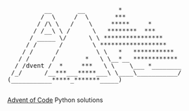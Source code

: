 <pre>

          __       __         *
         /  \     /  \       ***
        / /\ \   /    \     *****     *
       / /__\ \ /      \   ********  ***
      / _____ \/      \ \ ****************
     / /      /        \ ******************
    / /      /          \ \   *   ***********
   / /      /        *   \ \__*__ ************ 
  / /dvent /  *     ***   \ \    \___ *________
 /_/      /__***___*****___\ \____\___________/
(___________*****_*******_____)

</pre>

[Advent of Code](https://adventofcode.com/) Python solutions

